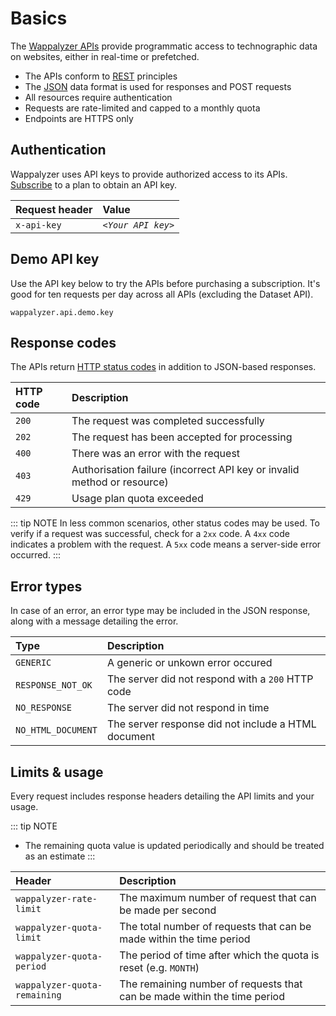 # Basics

The [Wappalyzer APIs](https://www.wappalyzer.com/api) provide programmatic access to technographic data on websites, either in real-time or prefetched.

* The APIs conform to [REST](https://en.wikipedia.org/wiki/Representational_state_transfer) principles
* The [JSON](https://en.wikipedia.org/wiki/JSON) data format is used for responses and POST requests
* All resources require authentication
* Requests are rate-limited and capped to a monthly quota
* Endpoints are HTTPS only


## Authentication

Wappalyzer uses API keys to provide authorized access to its APIs. [Subscribe](https://www.wappalyzer.com/api) to a plan to obtain an API key.

| Request header | Value              |
|:-------------- |:------------------ |
| `x-api-key`    | *`<Your API key>`* |


## Demo API key

Use the API key below to try the APIs before purchasing a subscription. It's good for ten requests per day across all APIs (excluding the Dataset API).

`wappalyzer.api.demo.key`


## Response codes

The APIs return [HTTP status codes](https://en.wikipedia.org/wiki/List_of_HTTP_status_codes) in addition to JSON-based responses.

| HTTP code | Description                                                             |
|:--------- |:------------------------------------------------------------------------|
| `200`     | The request was completed successfully                                  |
| `202`     | The request has been accepted for processing                            |
| `400`     | There was an error with the request                                     |
| `403`     | Authorisation failure (incorrect API key or invalid method or resource) |
| `429`     | Usage plan quota exceeded                                               |

::: tip NOTE
In less common scenarios, other status codes may be used. To verify if a request was successful, check for a `2xx` code. A `4xx` code indicates a problem with the request. A `5xx` code means a server-side error occurred. 
:::


## Error types

In case of an error, an error type may be included in the JSON response, along with a message detailing the error.

| Type               | Description                                         |
|:------------------ |:--------------------------------------------------- |
| `GENERIC`          | A generic or unkown error occured                   |
| `RESPONSE_NOT_OK`  | The server did not respond with a `200` HTTP code   |
| `NO_RESPONSE`      | The server did not respond in time                  |
| `NO_HTML_DOCUMENT` | The server response did not include a HTML document |


## Limits & usage

Every request includes response headers detailing the API limits and your usage.

::: tip NOTE
* The remaining quota value is updated periodically and should be treated as an estimate
:::

| Header                       | Description                                                              |
|:---------------------------- |:------------------------------------------------------------------------ |
| `wappalyzer-rate-limit`      | The maximum number of request that can be made per second                |
| `wappalyzer-quota-limit`     | The total number of requests that can be made within the time period     |
| `wappalyzer-quota-period`    | The period of time after which the quota is reset (e.g. `MONTH`)         |
| `wappalyzer-quota-remaining` | The remaining number of requests that can be made within the time period |

